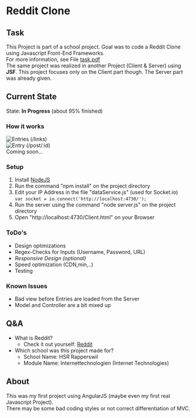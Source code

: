 # Reddit Clone

## Task
This Project is part of a school project. Goal was to code a Reddit Clone using Javascript Front-End Frameworks.  
For more information, see File [task.pdf](http://de.wikipedia.org/ "Task Description from teacher")  
The same project was realized in another Project (Client & Server) using **JSF**. This project focuses only on the Client part though. The Server part was already given.

## Current State
State: **In Progress** (about 95% finished)

### How it works
![Entries (/links)](comingsoon "Main Page")  
![Entry (/post/:id)](comingsoon "Comment Page")  
Coming soon...

### Setup
1. Install [NodeJS](http://nodejs.org/download "NodeJS Download Page")
2. Run the command "npm install" on the project directory
3. Edit your IP Address in the file "dataService.js" (used for Socket.io)  
`var socket = io.connect('http://localhost:4730/');`
4. Run the server using the command "node server.js" on the project directory
5. Open "http://localhost:4730/Client.html" on your Browser

### ToDo's
* Design optimizations
* Regex-Checks for Inputs (Username, Password, URL)
* *Responsive Design (optional)*
* Speed optimization (CDN,min,..)
* Testing

### Known Issues
* Bad view before Entries are loaded from the Server
* Model and Controller are a bit mixed up

## Q&A
* What is Reddit?
	* Check it out yourself: [Reddit](http://reddit.com/ "Reddit")
* Which school was this project made for?
	* School Name: HSR Rapperswil
	* Module Name: Internettechnologien (Internet Technologies)

## About
This was my first project using AngularJS (maybe even my first real Javascript Project).  
There may be some bad coding styles or not correct differentiation of MVC.